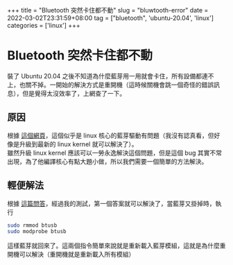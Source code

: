 +++
title = "Bluetooth 突然卡住都不動"
slug = "bluwtooth-error"
date = 2022-03-02T23:31:59+08:00
tag = ["bluetooth", 'ubuntu-20.04', 'linux']
categories = ['linux']
+++

# Bluetooth 突然卡住都不動
裝了 Ubuntu 20.04 之後不知道為什麼藍芽用一用就會卡住，所有設備都連不上，也關不掉。一開始的解決方式是重開機（這時候關機會跳一個奇怪的錯誤訊息），但是覺得太沒效率了，上網查了一下。

## 原因
根據 [這個網頁](https://bugs.launchpad.net/ubuntu/+source/linux/+bug/1859592)，這個似乎是 linux 核心的藍芽驅動有問題（我沒有認真看，但好像是升級到最新的 linux kernel 就可以解決了）。  
雖然升級 linux  kernel 應該可以一勞永逸解決這個問題，但是這個 bug 其實不常出現，為了他編譯核心有點大題小做，所以我們需要一個簡單的方法解決。  

## 輕便解法
根據 [這篇問答](https://askubuntu.com/questions/1231074/ubuntu-20-04-bluetooth-not-working)，經過我的測試，第一個答案就可以解決了，當藍芽又掛掉時，執行  

```bash
sudo rmmod btusb
sudo modprobe btusb
```

這樣藍芽就回來了。這兩個指令簡單來說就是重新載入藍芽模組，這就是為什麼重開機可以解決（重開機就是重新載入所有模組）  
